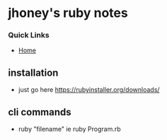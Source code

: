 # jhoney's ruby notes #

### Quick Links ###
* [Home](../README.md#quick-links)

## installation ##
- just go here https://rubyinstaller.org/downloads/

## cli commands ##
* ruby "filename" ie ruby Program.rb
